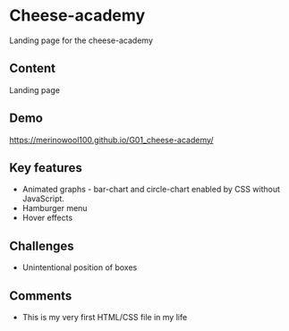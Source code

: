 # Cheese-academy
Landing page for the cheese-academy

## Content
Landing page

## Demo
https://merinowool100.github.io/G01_cheese-academy/

## Key features
- Animated graphs - bar-chart and circle-chart enabled by CSS without JavaScript.
- Hamburger menu
- Hover effects

## Challenges
- Unintentional position of boxes

## Comments
- This is my very first HTML/CSS file in my life
